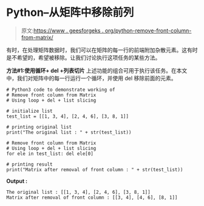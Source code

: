 # Python–从矩阵中移除前列

> 原文:[https://www . geesforgeks . org/python-remove-front-column-from-matrix/](https://www.geeksforgeeks.org/python-remove-front-column-from-matrix/)

有时，在处理矩阵数据时，我们可以在矩阵的每一行的前端附加杂散元素。这有时是不希望的，希望被移除。让我们讨论执行这项任务的某些方法。

**方法#1:使用循环+ del +列表切片**
上述功能的组合可用于执行该任务。在本文中，我们对矩阵中的每一行运行一个循环，并使用 del 移除前面的元素。

```
# Python3 code to demonstrate working of
# Remove front column from Matrix
# Using loop + del + list slicing

# initialize list
test_list = [[1, 3, 4], [2, 4, 6], [3, 8, 1]]

# printing original list 
print("The original list : " + str(test_list))

# Remove front column from Matrix
# Using loop + del + list slicing
for ele in test_list: del ele[0] 

# printing result
print("Matrix after removal of front column : " + str(test_list))
```

**Output :**

```
The original list : [[1, 3, 4], [2, 4, 6], [3, 8, 1]]
Matrix after removal of front column : [[3, 4], [4, 6], [8, 1]]

```